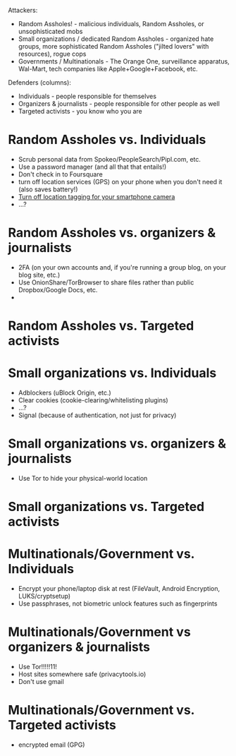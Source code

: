 Attackers:

* Random Assholes! - malicious individuals, Random Assholes, or unsophisticated mobs
* Small organizations / dedicated Random Assholes - organized hate groups, more sophisticated Random Assholes ("jilted lovers" with resources), rogue cops
* Governments / Multinationals - The Orange One, surveillance apparatus, Wal-Mart, tech companies like Apple+Google+Facebook, etc.

Defenders (columns):

* Individuals - people responsible for themselves
* Organizers & journalists - people responsible for other people as well
* Targeted activists - you know who you are

# Random Assholes vs. Individuals

* Scrub personal data from Spokeo/PeopleSearch/Pipl.com, etc.
* Use a password manager (and all that that entails!)
* Don't check in to Foursquare
* turn off location services (GPS) on your phone when you don't need it (also saves battery!)
* [Turn off location tagging for your smartphone camera](https://www.wired.com/2013/07/tip-smartphone-camera-gps/)
* …?

# Random Assholes vs. organizers & journalists

* 2FA (on your own accounts and, if you're running a group blog, on your blog site, etc.)
* Use OnionShare/TorBrowser to share files rather than public Dropbox/Google Docs, etc.
* 

# Random Assholes vs. Targeted activists



# Small organizations vs. Individuals

* Adblockers (uBlock Origin, etc.)
* Clear cookies (cookie-clearing/whitelisting plugins)
* …?
* Signal (because of authentication, not just for privacy)

# Small organizations vs. organizers & journalists

* Use Tor to hide your physical-world location


# Small organizations vs. Targeted activists

# Multinationals/Government vs. Individuals

* Encrypt your phone/laptop disk at rest (FileVault, Android Encryption, LUKS/cryptsetup)
* Use passphrases, not biometric unlock features such as fingerprints

# Multinationals/Government vs organizers & journalists

* Use Tor!!!!!11!
* Host sites somewhere safe (privacytools.io)
* Don't use gmail

# Multinationals/Government vs. Targeted activists

* encrypted email (GPG)